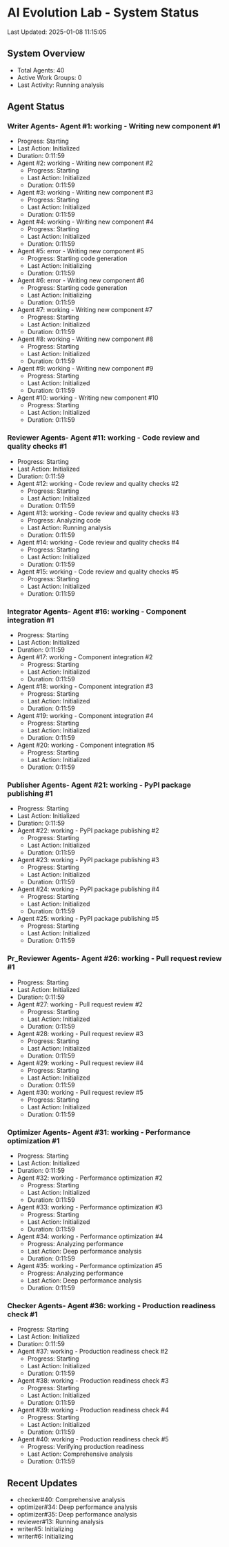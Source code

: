 # AI Evolution Lab - System Status
Last Updated: 2025-01-08 11:15:05

## System Overview
- Total Agents: 40
- Active Work Groups: 0
- Last Activity: Running analysis

## Agent Status

### Writer Agents- Agent #1: working - Writing new component #1
  - Progress: Starting
  - Last Action: Initialized
  - Duration: 0:11:59
- Agent #2: working - Writing new component #2
  - Progress: Starting
  - Last Action: Initialized
  - Duration: 0:11:59
- Agent #3: working - Writing new component #3
  - Progress: Starting
  - Last Action: Initialized
  - Duration: 0:11:59
- Agent #4: working - Writing new component #4
  - Progress: Starting
  - Last Action: Initialized
  - Duration: 0:11:59
- Agent #5: error - Writing new component #5
  - Progress: Starting code generation
  - Last Action: Initializing
  - Duration: 0:11:59
- Agent #6: error - Writing new component #6
  - Progress: Starting code generation
  - Last Action: Initializing
  - Duration: 0:11:59
- Agent #7: working - Writing new component #7
  - Progress: Starting
  - Last Action: Initialized
  - Duration: 0:11:59
- Agent #8: working - Writing new component #8
  - Progress: Starting
  - Last Action: Initialized
  - Duration: 0:11:59
- Agent #9: working - Writing new component #9
  - Progress: Starting
  - Last Action: Initialized
  - Duration: 0:11:59
- Agent #10: working - Writing new component #10
  - Progress: Starting
  - Last Action: Initialized
  - Duration: 0:11:59

### Reviewer Agents- Agent #11: working - Code review and quality checks #1
  - Progress: Starting
  - Last Action: Initialized
  - Duration: 0:11:59
- Agent #12: working - Code review and quality checks #2
  - Progress: Starting
  - Last Action: Initialized
  - Duration: 0:11:59
- Agent #13: working - Code review and quality checks #3
  - Progress: Analyzing code
  - Last Action: Running analysis
  - Duration: 0:11:59
- Agent #14: working - Code review and quality checks #4
  - Progress: Starting
  - Last Action: Initialized
  - Duration: 0:11:59
- Agent #15: working - Code review and quality checks #5
  - Progress: Starting
  - Last Action: Initialized
  - Duration: 0:11:59

### Integrator Agents- Agent #16: working - Component integration #1
  - Progress: Starting
  - Last Action: Initialized
  - Duration: 0:11:59
- Agent #17: working - Component integration #2
  - Progress: Starting
  - Last Action: Initialized
  - Duration: 0:11:59
- Agent #18: working - Component integration #3
  - Progress: Starting
  - Last Action: Initialized
  - Duration: 0:11:59
- Agent #19: working - Component integration #4
  - Progress: Starting
  - Last Action: Initialized
  - Duration: 0:11:59
- Agent #20: working - Component integration #5
  - Progress: Starting
  - Last Action: Initialized
  - Duration: 0:11:59

### Publisher Agents- Agent #21: working - PyPI package publishing #1
  - Progress: Starting
  - Last Action: Initialized
  - Duration: 0:11:59
- Agent #22: working - PyPI package publishing #2
  - Progress: Starting
  - Last Action: Initialized
  - Duration: 0:11:59
- Agent #23: working - PyPI package publishing #3
  - Progress: Starting
  - Last Action: Initialized
  - Duration: 0:11:59
- Agent #24: working - PyPI package publishing #4
  - Progress: Starting
  - Last Action: Initialized
  - Duration: 0:11:59
- Agent #25: working - PyPI package publishing #5
  - Progress: Starting
  - Last Action: Initialized
  - Duration: 0:11:59

### Pr_Reviewer Agents- Agent #26: working - Pull request review #1
  - Progress: Starting
  - Last Action: Initialized
  - Duration: 0:11:59
- Agent #27: working - Pull request review #2
  - Progress: Starting
  - Last Action: Initialized
  - Duration: 0:11:59
- Agent #28: working - Pull request review #3
  - Progress: Starting
  - Last Action: Initialized
  - Duration: 0:11:59
- Agent #29: working - Pull request review #4
  - Progress: Starting
  - Last Action: Initialized
  - Duration: 0:11:59
- Agent #30: working - Pull request review #5
  - Progress: Starting
  - Last Action: Initialized
  - Duration: 0:11:59

### Optimizer Agents- Agent #31: working - Performance optimization #1
  - Progress: Starting
  - Last Action: Initialized
  - Duration: 0:11:59
- Agent #32: working - Performance optimization #2
  - Progress: Starting
  - Last Action: Initialized
  - Duration: 0:11:59
- Agent #33: working - Performance optimization #3
  - Progress: Starting
  - Last Action: Initialized
  - Duration: 0:11:59
- Agent #34: working - Performance optimization #4
  - Progress: Analyzing performance
  - Last Action: Deep performance analysis
  - Duration: 0:11:59
- Agent #35: working - Performance optimization #5
  - Progress: Analyzing performance
  - Last Action: Deep performance analysis
  - Duration: 0:11:59

### Checker Agents- Agent #36: working - Production readiness check #1
  - Progress: Starting
  - Last Action: Initialized
  - Duration: 0:11:59
- Agent #37: working - Production readiness check #2
  - Progress: Starting
  - Last Action: Initialized
  - Duration: 0:11:59
- Agent #38: working - Production readiness check #3
  - Progress: Starting
  - Last Action: Initialized
  - Duration: 0:11:59
- Agent #39: working - Production readiness check #4
  - Progress: Starting
  - Last Action: Initialized
  - Duration: 0:11:59
- Agent #40: working - Production readiness check #5
  - Progress: Verifying production readiness
  - Last Action: Comprehensive analysis
  - Duration: 0:11:59


## Recent Updates
- checker#40: Comprehensive analysis
- optimizer#34: Deep performance analysis
- optimizer#35: Deep performance analysis
- reviewer#13: Running analysis
- writer#5: Initializing
- writer#6: Initializing
